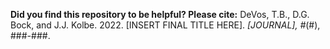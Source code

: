__Did you find this repository to be helpful? Please cite:__ DeVos, T.B., D.G. Bock, and J.J. Kolbe. 2022. [INSERT FINAL TITLE HERE]. _[JOURNAL], #_(#), ###-###.
